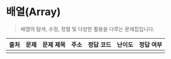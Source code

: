 # 배열(Array)

> 배열의 탐색, 수정, 정렬 및 다양한 활용을 다루는 문제집입니다.

| 출처 | 문제 | 문제 제목 | 주소 | 정답 코드 | 난이도 | 정답 여부 |
| ---- | ---- | --------- | ---- | --------- | ------ | --------- |
|      |      |           |      |           |        |           |
